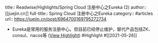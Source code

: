 title:: Readwise/Highlights/Spring Cloud 注册中心之Eureka (2)
author:: [[juejin.cn]]
full-title:: Spring Cloud 注册中心之Eureka
category:: #articles
url:: https://juejin.cn/post/6964700169795272734

- Eureka是常用的服务注册中心。但目前已经停止维护，替代产品包括ZK、consul、nacos等 ([View Highlight](https://instapaper.com/read/1414849227/16513051)) #Highlight #[[2021-05-28]]
